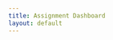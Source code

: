 ```yaml
---
title: Assignment Dashboard
layout: default
---
```


<div id="app" data-grader="{{ site.course }}">
</div>
<script type="module" src="https://unpkg.com/graderbot-dashboard?module"></script>
